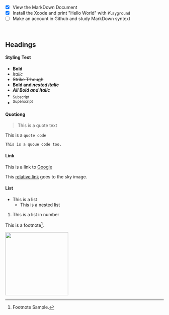 - [x] View the MarkDown Document
- [x] Install the Xcode and print "Hello World" with `Playground`
- [ ] Make an account in Github and study MarkDown syntext

<br/>

## Headings

#### Styling Text
- **Bold**
- *Italic*
- ~~Strike Trhough~~
- **Bold and _nested italic_**
- ***All Bold and Italic***
- <sub>Subscript</sub>
- <sup>Superscript</sup>

#### Quotiong
> This is a quote text

This is a `quote code`
```
This is a quoue code too.
```
#### Link
This is a link to [Google](https://www.google.com/)

This [relative link](/sky.jpeg) goes to the sky image.

#### List
- This is a list
  - This is a nested list
1. This is a list in number

This is a footnote[^1].

[^1]: Footnote Sample.



<img src="https://user-images.githubusercontent.com/106911494/178134448-8a411889-3bee-4126-ab08-9a06dd1cf089.jpeg" width="200"/>


<!---
- 👋 Hi, I’m @Eunice0927
- 👀 I’m interested in ...
- 🌱 I’m currently learning ...
- 💞️ I’m looking to collaborate on ...
- 📫 How to reach me ...

Eunice0927/Eunice0927 is a ✨ special ✨ repository because its `README.md` (this file) appears on your GitHub profile.
You can click the Preview link to take a look at your changes.

--->
<!--![KakaoTalk_Photo_2022-07-10-15-50-31](https://user-images.githubusercontent.com/106911494/178134448-8a411889-3bee-4126-ab08-9a06dd1cf089.jpeg)-->
